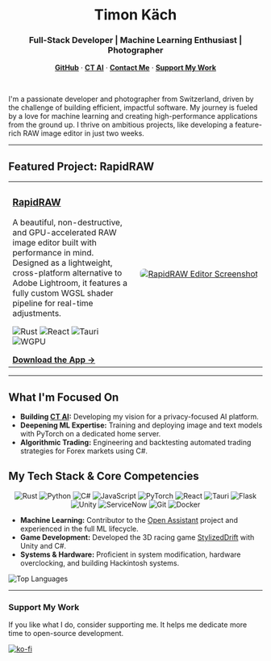 <h1 align="center">Timon Käch</h1>
<h3 align="center">Full-Stack Developer | Machine Learning Enthusiast | Photographer</h3>

<p align="center">
  <a href="https://github.com/CyberTimon"><strong>GitHub</strong></a> ·
  <a href="https://www.ct-ai.ch/"><strong>CT AI</strong></a> ·
  <a href="mailto:timon@cybertimon.ch"><strong>Contact Me</strong></a> ·
  <a href="https://ko-fi.com/cybertimon"><strong>Support My Work</strong></a>
</p>

<br>

I'm a passionate developer and photographer from Switzerland, driven by the challenge of building efficient, impactful software. My journey is fueled by a love for machine learning and creating high-performance applications from the ground up. I thrive on ambitious projects, like developing a feature-rich RAW image editor in just two weeks.

---

## Featured Project: RapidRAW

<table>
  <tr>
    <td valign="top">
      <h3><a href="https://github.com/CyberTimon/RapidRAW">RapidRAW</a></h3>
      <p>A beautiful, non-destructive, and GPU-accelerated RAW image editor built with performance in mind. Designed as a lightweight, cross-platform alternative to Adobe Lightroom, it features a fully custom WGSL shader pipeline for real-time adjustments.</p>
      <p>
        <img src="https://img.shields.io/badge/rust-%23000000.svg?style=for-the-badge&logo=rust&logoColor=white" alt="Rust"/>
        <img src="https://img.shields.io/badge/react-%2320232a.svg?style=for-the-badge&logo=react&logoColor=%2361DAFB" alt="React"/>
        <img src="https://img.shields.io/badge/Tauri-24C8DB?style=for-the-badge&logo=tauri&logoColor=white" alt="Tauri"/>
        <img src="https://img.shields.io/badge/wgpu-8A2BE2?style=for-the-badge&logo=rust&logoColor=white" alt="WGPU"/>
      </p>
      <a href="https://github.com/CyberTimon/RapidRAW/releases"><strong>Download the App →</strong></a>
    </td>
    <td width="50%" align="center">
      <a href="https://github.com/CyberTimon/RapidRAW">
        <img src="https://raw.githubusercontent.com/CyberTimon/RapidRAW/main/.github/assets/editor.png" alt="RapidRAW Editor Screenshot" style="max-width: 100%; border-radius: 8px;">
      </a>
    </td>
  </tr>
</table>

---

## What I'm Focused On

- **Building [CT AI](https://www.ct-ai.ch/):** Developing my vision for a privacy-focused AI platform.
- **Deepening ML Expertise:** Training and deploying image and text models with PyTorch on a dedicated home server.
- **Algorithmic Trading:** Engineering and backtesting automated trading strategies for Forex markets using C#.

## My Tech Stack & Core Competencies

<p align="center">
  <!-- Languages -->
  <img src="https://img.shields.io/badge/Rust-000000?style=for-the-badge&logo=rust&logoColor=white" alt="Rust"/>
  <img src="https://img.shields.io/badge/Python-3776AB?style=for-the-badge&logo=python&logoColor=white" alt="Python"/>
  <img src="https://img.shields.io/badge/C%23-239120?style=for-the-badge&logo=c-sharp&logoColor=white" alt="C#"/>
  <img src="https://img.shields.io/badge/JavaScript-F7DF1E?style=for-the-badge&logo=javascript&logoColor=black" alt="JavaScript"/>
  <!-- Frameworks & Platforms -->
  <img src="https://img.shields.io/badge/PyTorch-EE4C2C?style=for-the-badge&logo=pytorch&logoColor=white" alt="PyTorch"/>
  <img src="https://img.shields.io/badge/React-20232A?style=for-the-badge&logo=react&logoColor=61DAFB" alt="React"/>
  <img src="https://img.shields.io/badge/Tauri-24C8DB?style=for-the-badge&logo=tauri&logoColor=white" alt="Tauri"/>
  <img src="https://img.shields.io/badge/Flask-000000?style=for-the-badge&logo=flask&logoColor=white" alt="Flask"/>
  <img src="https://img.shields.io/badge/Unity-100000?style=for-the-badge&logo=unity&logoColor=white" alt="Unity"/>
  <img src="https://img.shields.io/badge/ServiceNow-569732?style=for-the-badge&logo=servicenow&logoColor=white" alt="ServiceNow"/>
  <!-- Tools & Other -->
  <img src="https://img.shields.io/badge/Git-F05032?style=for-the-badge&logo=git&logoColor=white" alt="Git"/>
  <img src="https://img.shields.io/badge/Docker-2496ED?style=for-the-badge&logo=docker&logoColor=white" alt="Docker"/>
</p>

- **Machine Learning:** Contributor to the [Open Assistant](https://open-assistant.io/) project and experienced in the full ML lifecycle.
- **Game Development:** Developed the 3D racing game [StylizedDrift](https://cybertimon.ch/stylizeddrift/) with Unity and C#.
- **Systems & Hardware:** Proficient in system modification, hardware overclocking, and building Hackintosh systems.

<p align="left">
  <img src="https://github-readme-stats.vercel.app/api/top-langs/?username=cybertimon&layout=compact&theme=tokyonight&hide_border=true&langs_count=8" alt="Top Languages" />
</p>

---

### Support My Work

If you like what I do, consider supporting me. It helps me dedicate more time to open-source development.

[![ko-fi](https://ko-fi.com/img/githubbutton_sm.svg)](https://ko-fi.com/cybertimon)
